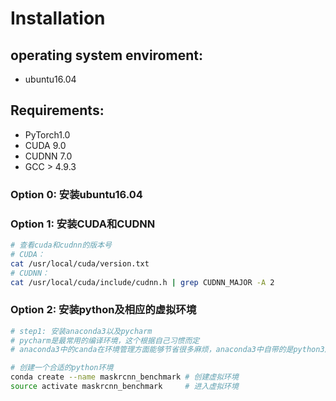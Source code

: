 # Installation

## operating system enviroment:
- ubuntu16.04

## Requirements:
- PyTorch1.0
- CUDA 9.0
- CUDNN 7.0
- GCC > 4.9.3
### Option 0: 安装ubuntu16.04
### Option 1: 安装CUDA和CUDNN
```bash
# 查看cuda和cudnn的版本号
# CUDA：
cat /usr/local/cuda/version.txt
# CUDNN：
cat /usr/local/cuda/include/cudnn.h | grep CUDNN_MAJOR -A 2
```
### Option 2: 安装python及相应的虚拟环境
```bash
# step1: 安装anaconda3以及pycharm
# pycharm是最常用的编译环境，这个根据自己习惯而定
# anaconda3中的canda在环境管理方面能够节省很多麻烦，anaconda3中自带的是python3版本

# 创建一个合适的python环境
conda create --name maskrcnn_benchmark # 创建虚拟环境
source activate maskrcnn_benchmark     # 进入虚拟环境 


```


